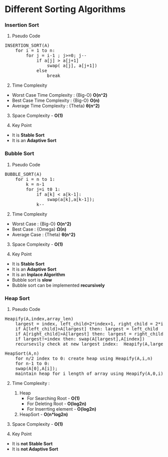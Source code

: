 # Different Sorting Algorithms

### Insertion Sort
1. Pseudo Code
<pre>
INSERTION_SORT(A)
    for i = 1 to n:
        for j = i-1 ; j>=0; j--
            if a[j] > a[j+1]
                swap( a[j], a[j+1])
            else
                break
</pre>

2. Time Complexity
* Worst Case Time Complexity : {Big-O} <b>O(n^2)</b>
* Best Case Time Complexity : {Big-O} <b>O(n)</b>
* Average Time Complexity : {Theta} <b>θ(n^2)  </b>

3. Space Complexity - <b>O(1)</b>

4. Key Point
* It is <b>Stable Sort</b>
* It is an <b>Adaptive Sort</b>

### Bubble Sort
1. Pseudo Code
<pre>
BUBBLE_SORT(A)
    for i = n to 1:
        k = n-1
        for j=i t0 1:
            if a[k] < a[k-1]:
                swap(a[k],a[k-1]);
            k--
</pre>

2. Time Complexity
* Worst Case : {Big-O} <b>O(n^2)</b>
* Best Case : {Omega} <b>Ω(n)</b>
* Average Case : {Theta} <b>θ(n^2)  </b>

3. Space Complexity - <b>O(1)</b>

4. Key Point
* It is <b>Stable Sort</b>
* It is an <b>Adaptive Sort</b>
* It is an <b>Inplace Algorithm </b>
* Bubble sort is <b>slow</b>
* Bubble sort can be implemented <b>recursively</b>

### Heap Sort
1. Pseudo Code
<pre>
Heapify(A,index,array_len)
    largest = index, left_child=2*index+1, right_child = 2*index+2;
    if A[left_child]>A[largest] then: largest = left_child
    if A[right_child]>A[largest] then: largest = right_child
    if largest!=index then: swap(A[largest],A[index])
    recursevily check at new largest index:  Heapify(A,largest,array_len)
</pre>
<pre>
HeapSort(A,n)
    for n/2 index to 0: create heap using Heapify(A,i,n)
    for n-1 to 0: 
    swap(A[0],A[i]);
    maintain heap for i length of array using Heapify(A,0,i)
</pre>

2. Time Complexity :
    1. Heap
        * For Searching Root - <b>O(1)</b>
        * For Deleting Root - <b>O(log2n)</b>
        * For Inserrting element - <b>O(log2n)</b>
    2. HeapSort - <b>O(n*log2n)</b>

3. Space Complexity - <b>O(1)</b> 

4. Key Point
* It is <b>not Stable Sort</b>
* It is <b>not Adaptive Sort</b>